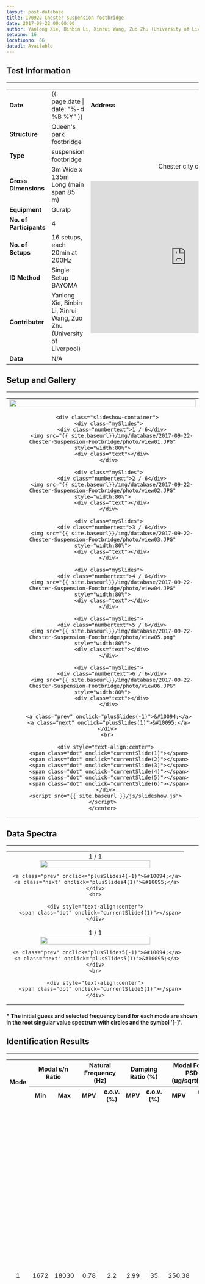 ```yaml
---
layout: post-database
title: 170922 Chester suspension footbridge
date: 2017-09-22 00:00:00
author: Yanlong Xie, Binbin Li, Xinrui Wang, Zuo Zhu (University of Liverpool)
setupno: 16
locationno: 66
datadl: Available
---
```


## Test Information
---



<table id="myTable2">
  <tr>
    <td class="header" style="width:15%"><b>Date</b></td>
    <td style="width:35%">{{ page.date | date: "%-d %B %Y" }}</td>
    <td class="header" style="width:50%"><b>Address</b></td>
  </tr>
  <tr>
    <td class="header"><b>Structure</b></td>
    <td> Queen's park footbridge </td>
    <td rowspan="9">
    <center>
    <p style="font-size: 16px; padding: 12px"> Chester city centre </p>
    <iframe src="https://www.google.com/maps/embed?pb=!1m18!1m12!1m3!1d2390.6638137674186!2d-2.8864897838120176!3d53.18801027994611!2m3!1f0!2f0!3f0!3m2!1i1024!2i768!4f13.1!3m3!1m2!1s0x487add4dd0134c19%3A0xc88930695ba8e5e6!2sQueens+Park+Bridge!5e0!3m2!1sen!2suk!4v1530281322592 " width="500" height="400" frameborder="0" style="border:0" allowfullscreen>
    </iframe>
    </center>
    </td>
  </tr>
  <tr>
    <td class="header"><b>Type</b></td>
    <td> suspension footbridge </td>
  </tr>
  <tr>
    <td class="header"><b>Gross Dimensions</b></td>
    <td> 3m Wide x 135m Long  (main span 85 m) </td>
  </tr>
  <tr>
    <td class="header"><b>Equipment</b></td>
    <td> Guralp  </td>
  </tr>
  <tr>
    <td class="header"><b>No. of Participants</b></td>
    <td> 4 </td>
  </tr>
  <tr>
    <td class="header"><b>No. of Setups</b></td>
    <td> 16 setups, each 20min at 200Hz </td>
  </tr>
  <tr>
    <td class="header"><b>ID Method</b></td>
    <td> Single Setup BAYOMA </td>
  </tr>
  <tr>
    <td class="header"><b>Contributer</b></td>
    <td> Yanlong Xie, Binbin Li, Xinrui Wang, Zuo Zhu (University of Liverpool) </td>
  </tr>
  <tr>
  <td class="header"><b>Data</b></td>
  <td>
    N/A
  </td>
  </tr>
</table>

## Setup and Gallery
---
<table id="myTable2">
 <tr>
  <td>
    <center>
     <img src="{{ site.baseurl}}/img/database/2017-09-22-Chester-Suspension-Footbridge/setup/setups.gif" style="width:100%;">
    </center>
  </td>
  </tr>
  <tr>
  <td>
    <center>

       <div class="slideshow-container">
        <div class="mySlides">
          <div class="numbertext">1 / 6</div>
          <img src="{{ site.baseurl}}/img/database/2017-09-22-Chester-Suspension-Footbridge/photo/view01.JPG" style="width:80%">
          <div class="text"></div>
        </div>

        <div class="mySlides">
          <div class="numbertext">2 / 6</div>
          <img src="{{ site.baseurl}}/img/database/2017-09-22-Chester-Suspension-Footbridge/photo/view02.JPG" style="width:80%">
          <div class="text"></div>
        </div>

        <div class="mySlides">
          <div class="numbertext">3 / 6</div>
          <img src="{{ site.baseurl}}/img/database/2017-09-22-Chester-Suspension-Footbridge/photo/view03.JPG" style="width:80%">
          <div class="text"></div>
        </div>

        <div class="mySlides">
          <div class="numbertext">4 / 6</div>
          <img src="{{ site.baseurl}}/img/database/2017-09-22-Chester-Suspension-Footbridge/photo/view04.JPG" style="width:80%">
          <div class="text"></div>
        </div>

        <div class="mySlides">
          <div class="numbertext">5 / 6</div>
          <img src="{{ site.baseurl}}/img/database/2017-09-22-Chester-Suspension-Footbridge/photo/view05.png" style="width:80%">
          <div class="text"></div>
        </div>

        <div class="mySlides">
          <div class="numbertext">6 / 6</div>
          <img src="{{ site.baseurl}}/img/database/2017-09-22-Chester-Suspension-Footbridge/photo/view06.JPG" style="width:80%">
          <div class="text"></div>
        </div>

        <a class="prev" onclick="plusSlides(-1)">&#10094;</a>
        <a class="next" onclick="plusSlides(1)">&#10095;</a>
       </div>
       <br>

      <div style="text-align:center">
        <span class="dot" onclick="currentSlide(1)"></span>
        <span class="dot" onclick="currentSlide(2)"></span>
        <span class="dot" onclick="currentSlide(3)"></span>
        <span class="dot" onclick="currentSlide(4)"></span>
        <span class="dot" onclick="currentSlide(5)"></span>
        <span class="dot" onclick="currentSlide(6)"></span>
      </div>
      <script src="{{ site.baseurl }}/js/slideshow.js"></script>
    </center>
  </td>
 </tr>
</table>

## Data Spectra
---
<table id="myTable2">
 <tr>
  <td style="width:100%">
    <center>
       <div class="slideshow-container">
        <div class="mySlides4">
          <div class="numbertext">1 / 1</div>
          <img src="{{ site.baseurl}}/img/database/2017-09-22-Chester-Suspension-Footbridge/psd/psd01.png" style="width:80%">
          <div class="text"></div>
        </div>

     <a class="prev" onclick="plusSlides4(-1)">&#10094;</a>
     <a class="next" onclick="plusSlides4(1)">&#10095;</a>
    </div>
    <br>

    <div style="text-align:center">
       <span class="dot" onclick="currentSlide4(1)"></span>
    </div>
   </center>
   <script src="{{ site.baseurl }}/js/slideshow4.js"></script>
  </td>
 </tr>
 <tr>
  <td style="width:100%">
    <center>
       <div class="slideshow-container">
        <div class="mySlides5">
          <div class="numbertext">1 / 1</div>
          <img src="{{ site.baseurl}}/img/database/2017-09-22-Chester-Suspension-Footbridge/sv/sv01.png" style="width:80%">
          <div class="text"></div>
        </div>

     <a class="prev" onclick="plusSlides5(-1)">&#10094;</a>
     <a class="next" onclick="plusSlides5(1)">&#10095;</a>
    </div>
    <br>

    <div style="text-align:center">
       <span class="dot" onclick="currentSlide5(1)"></span>
    </div>
   </center>
   <script src="{{ site.baseurl }}/js/slideshow5.js"></script>
  </td>
 </tr>
</table>

#### * The initial guess and selected frequency band for each mode are shown in the root singular value spectrum with circles and the symbol '[-]'.

## Identification Results
---

<table id="myTable">
  <tr class="header">
    <th style="width:10%;" rowspan="2"><center>Mode</center></th>
    <th style="width:10%;" colspan="2"><center>Modal s/n Ratio</center></th>
    <th style="width:20%;" colspan="2"><center>Natural Frequency (Hz)</center></th>
    <th style="width:20%;" colspan="2"><center>Damping Ratio (%)</center></th>
    <th style="width:20%;" colspan="2"><center>Modal Force PSD (ug/sqrt(Hz))</center></th>
    <th style="width:10%;" rowspan="2"><center>Track</center></th>
    <th style="width:10%;" rowspan="2"><center>Mode Shape</center></th>
  </tr>
  <tr class="header">
    <th style="width:10%;" ><center>Min</center></th>
    <th style="width:10%;" ><center>Max</center></th>
    <th style="width:10%;" ><center>MPV</center></th>
    <th style="width:10%;" ><center>c.o.v.(%)</center></th>
    <th style="width:10%;" ><center>MPV</center></th>
    <th style="width:10%;" ><center>c.o.v.(%)</center></th>
    <th style="width:10%;" ><center>MPV</center></th>
    <th style="width:10%;" ><center>c.o.v.(%)</center></th>
  </tr>

  <tr>
   <td><center> 1 </center></td>
   <td><center> 1672 </center></td>
   <td><center> 18030 </center></td>
   <td><center> 0.78 </center></td>
   <td><center> 2.2 </center></td>
   <td><center> 2.99 </center></td>
   <td><center> 35 </center></td>
   <td><center> 250.38 </center></td>
   <td><center> 19 </center></td>
   <td><center><a href="#openModal1-1">View</a></center>
   <div id="openModal1-1" class="modalDialog">
	<div>
		<a href="#close" title="Close" class="close">X</a>
    <center>
    <img src="{{ site.baseurl}}/img/database/2017-09-22-Chester-Suspension-Footbridge/track/mode_f_z_01.png" style="width: 800px;" >
    <p><i>Track Information Mode 1</i></p>
    </center>
	</div>
   </div>
   </td>
   <td><center><a href="#openModal1-2">View</a></center>
     <div id="openModal1-2" class="modalDialog">
	   <div>
		<a href="#close" title="Close" class="close">X</a>
      <center>
       <img src="{{ site.baseurl}}/img/database/2017-09-22-Chester-Suspension-Footbridge/modeshape/mode01.gif" style="width: 800px;" >
       <p><i>Identification Results Mode 1</i></p>
      </center>
	   </div>
     </div>
    </td>
  </tr>
  <tr>
   <td><center> 2 </center></td>
   <td><center> 87 </center></td>
   <td><center> 682 </center></td>
   <td><center> 1.30 </center></td>
   <td><center> 0.35 </center></td>
   <td><center> 0.98 </center></td>
   <td><center> 33 </center></td>
   <td><center> 151.88 </center></td>
   <td><center> 28 </center></td>
   <td><center><a href="#openModal2-1">View</a></center>
   <div id="openModal2-1" class="modalDialog">
	<div>
		<a href="#close" title="Close" class="close">X</a>
    <center>
    <img src="{{ site.baseurl}}/img/database/2017-09-22-Chester-Suspension-Footbridge/track/mode_f_z_02.png" style="width: 800px;" >
    <p><i>Track Information Mode 2</i></p>
    </center>
	</div>
   </div>
   </td>
   <td><center><a href="#openModal2-2">View</a></center>
     <div id="openModal2-2" class="modalDialog">
	   <div>
		<a href="#close" title="Close" class="close">X</a>
      <center>
       <img src="{{ site.baseurl}}/img/database/2017-09-22-Chester-Suspension-Footbridge/modeshape/mode02.gif" style="width: 800px;" >
       <p><i>Identification Results Mode 2</i></p>
      </center>
	   </div>
     </div>
    </td>
  </tr>
  <tr>
   <td><center> 3 </center></td>
   <td><center> 74 </center></td>
   <td><center> 464 </center></td>
   <td><center> 1.47 </center></td>
   <td><center> 0.69 </center></td>
   <td><center> 2.23 </center></td>
   <td><center> 46 </center></td>
   <td><center> 438.81 </center></td>
   <td><center> 1e+02 </center></td>
   <td><center><a href="#openModal3-1">View</a></center>
   <div id="openModal3-1" class="modalDialog">
	<div>
		<a href="#close" title="Close" class="close">X</a>
    <center>
    <img src="{{ site.baseurl}}/img/database/2017-09-22-Chester-Suspension-Footbridge/track/mode_f_z_03.png" style="width: 800px;" >
    <p><i>Track Information Mode 3</i></p>
    </center>
	</div>
   </div>
   </td>
   <td><center><a href="#openModal3-2">View</a></center>
     <div id="openModal3-2" class="modalDialog">
	   <div>
		<a href="#close" title="Close" class="close">X</a>
      <center>
       <img src="{{ site.baseurl}}/img/database/2017-09-22-Chester-Suspension-Footbridge/modeshape/mode03.gif" style="width: 800px;" >
       <p><i>Identification Results Mode 3</i></p>
      </center>
	   </div>
     </div>
    </td>
  </tr>
  <tr>
   <td><center> 4 </center></td>
   <td><center> 78 </center></td>
   <td><center> 886 </center></td>
   <td><center> 1.80 </center></td>
   <td><center> 0.86 </center></td>
   <td><center> 1.36 </center></td>
   <td><center> 34 </center></td>
   <td><center> 402.73 </center></td>
   <td><center> 23 </center></td>
   <td><center><a href="#openModal4-1">View</a></center>
   <div id="openModal4-1" class="modalDialog">
	<div>
		<a href="#close" title="Close" class="close">X</a>
    <center>
    <img src="{{ site.baseurl}}/img/database/2017-09-22-Chester-Suspension-Footbridge/track/mode_f_z_04.png" style="width: 800px;" >
    <p><i>Track Information Mode 4</i></p>
    </center>
	</div>
   </div>
   </td>
   <td><center><a href="#openModal4-2">View</a></center>
     <div id="openModal4-2" class="modalDialog">
	   <div>
		<a href="#close" title="Close" class="close">X</a>
      <center>
       <img src="{{ site.baseurl}}/img/database/2017-09-22-Chester-Suspension-Footbridge/modeshape/mode04.gif" style="width: 800px;" >
       <p><i>Identification Results Mode 4</i></p>
      </center>
	   </div>
     </div>
    </td>
  </tr>
  <tr>
   <td><center> 5 </center></td>
   <td><center> 143 </center></td>
   <td><center> 2668 </center></td>
   <td><center> 2.80 </center></td>
   <td><center> 1 </center></td>
   <td><center> 1.26 </center></td>
   <td><center> 57 </center></td>
   <td><center> 128.12 </center></td>
   <td><center> 27 </center></td>
   <td><center><a href="#openModal5-1">View</a></center>
   <div id="openModal5-1" class="modalDialog">
	<div>
		<a href="#close" title="Close" class="close">X</a>
    <center>
    <img src="{{ site.baseurl}}/img/database/2017-09-22-Chester-Suspension-Footbridge/track/mode_f_z_05.png" style="width: 800px;" >
    <p><i>Track Information Mode 5</i></p>
    </center>
	</div>
   </div>
   </td>
   <td><center><a href="#openModal5-2">View</a></center>
     <div id="openModal5-2" class="modalDialog">
	   <div>
		<a href="#close" title="Close" class="close">X</a>
      <center>
       <img src="{{ site.baseurl}}/img/database/2017-09-22-Chester-Suspension-Footbridge/modeshape/mode05.gif" style="width: 800px;" >
       <p><i>Identification Results Mode 5</i></p>
      </center>
	   </div>
     </div>
    </td>
  </tr>
  <tr>
   <td><center> 6 </center></td>
   <td><center> 182 </center></td>
   <td><center> 7076 </center></td>
   <td><center> 3.05 </center></td>
   <td><center> 2.1 </center></td>
   <td><center> 1.84 </center></td>
   <td><center> 83 </center></td>
   <td><center> 346.52 </center></td>
   <td><center> 61 </center></td>
   <td><center><a href="#openModal6-1">View</a></center>
   <div id="openModal6-1" class="modalDialog">
	<div>
		<a href="#close" title="Close" class="close">X</a>
    <center>
    <img src="{{ site.baseurl}}/img/database/2017-09-22-Chester-Suspension-Footbridge/track/mode_f_z_06.png" style="width: 800px;" >
    <p><i>Track Information Mode 6</i></p>
    </center>
	</div>
   </div>
   </td>
   <td><center><a href="#openModal6-2">View</a></center>
     <div id="openModal6-2" class="modalDialog">
	   <div>
		<a href="#close" title="Close" class="close">X</a>
      <center>
       <img src="{{ site.baseurl}}/img/database/2017-09-22-Chester-Suspension-Footbridge/modeshape/mode06.gif" style="width: 800px;" >
       <p><i>Identification Results Mode 6</i></p>
      </center>
	   </div>
     </div>
    </td>
  </tr>
  <tr>
   <td><center> 7 </center></td>
   <td><center> 454 </center></td>
   <td><center> 10091 </center></td>
   <td><center> 5.15 </center></td>
   <td><center> 0.27 </center></td>
   <td><center> 0.74 </center></td>
   <td><center> 30 </center></td>
   <td><center> 135.47 </center></td>
   <td><center> 40 </center></td>
   <td><center><a href="#openModal7-1">View</a></center>
   <div id="openModal7-1" class="modalDialog">
	<div>
		<a href="#close" title="Close" class="close">X</a>
    <center>
    <img src="{{ site.baseurl}}/img/database/2017-09-22-Chester-Suspension-Footbridge/track/mode_f_z_07.png" style="width: 800px;" >
    <p><i>Track Information Mode 7</i></p>
    </center>
	</div>
   </div>
   </td>
   <td><center><a href="#openModal7-2">View</a></center>
     <div id="openModal7-2" class="modalDialog">
	   <div>
		<a href="#close" title="Close" class="close">X</a>
      <center>
       <img src="{{ site.baseurl}}/img/database/2017-09-22-Chester-Suspension-Footbridge/modeshape/mode07.gif" style="width: 800px;" >
       <p><i>Identification Results Mode 7</i></p>
      </center>
	   </div>
     </div>
    </td>
  </tr>
  <tr>
   <td><center> 8 </center></td>
   <td><center> 237 </center></td>
   <td><center> 4848 </center></td>
   <td><center> 7.65 </center></td>
   <td><center> 0.2 </center></td>
   <td><center> 0.68 </center></td>
   <td><center> 24 </center></td>
   <td><center> 104.41 </center></td>
   <td><center> 30 </center></td>
   <td><center><a href="#openModal8-1">View</a></center>
   <div id="openModal8-1" class="modalDialog">
	<div>
		<a href="#close" title="Close" class="close">X</a>
    <center>
    <img src="{{ site.baseurl}}/img/database/2017-09-22-Chester-Suspension-Footbridge/track/mode_f_z_08.png" style="width: 800px;" >
    <p><i>Track Information Mode 8</i></p>
    </center>
	</div>
   </div>
   </td>
   <td><center><a href="#openModal8-2">View</a></center>
     <div id="openModal8-2" class="modalDialog">
	   <div>
		<a href="#close" title="Close" class="close">X</a>
      <center>
       <img src="{{ site.baseurl}}/img/database/2017-09-22-Chester-Suspension-Footbridge/modeshape/mode08.gif" style="width: 800px;" >
       <p><i>Identification Results Mode 8</i></p>
      </center>
	   </div>
     </div>
    </td>
  </tr>
  <tr>
   <td><center> 9 </center></td>
   <td><center> 39 </center></td>
   <td><center> 460 </center></td>
   <td><center> 8.41 </center></td>
   <td><center> 0.16 </center></td>
   <td><center> 0.76 </center></td>
   <td><center> 27 </center></td>
   <td><center> 30.65 </center></td>
   <td><center> 28 </center></td>
   <td><center><a href="#openModal9-1">View</a></center>
   <div id="openModal9-1" class="modalDialog">
	<div>
		<a href="#close" title="Close" class="close">X</a>
    <center>
    <img src="{{ site.baseurl}}/img/database/2017-09-22-Chester-Suspension-Footbridge/track/mode_f_z_09.png" style="width: 800px;" >
    <p><i>Track Information Mode 9</i></p>
    </center>
	</div>
   </div>
   </td>
   <td><center><a href="#openModal9-2">View</a></center>
     <div id="openModal9-2" class="modalDialog">
	   <div>
		<a href="#close" title="Close" class="close">X</a>
      <center>
       <img src="{{ site.baseurl}}/img/database/2017-09-22-Chester-Suspension-Footbridge/modeshape/mode09.gif" style="width: 800px;" >
       <p><i>Identification Results Mode 9</i></p>
      </center>
	   </div>
     </div>
    </td>
  </tr>
  <tr>
   <td><center> 10 </center></td>
   <td><center> 594 </center></td>
   <td><center> 7160 </center></td>
   <td><center> 10.23 </center></td>
   <td><center> 0.18 </center></td>
   <td><center> 0.70 </center></td>
   <td><center> 29 </center></td>
   <td><center> 96.81 </center></td>
   <td><center> 29 </center></td>
   <td><center><a href="#openModal10-1">View</a></center>
   <div id="openModal10-1" class="modalDialog">
	<div>
		<a href="#close" title="Close" class="close">X</a>
    <center>
    <img src="{{ site.baseurl}}/img/database/2017-09-22-Chester-Suspension-Footbridge/track/mode_f_z_10.png" style="width: 800px;" >
    <p><i>Track Information Mode 10</i></p>
    </center>
	</div>
   </div>
   </td>
   <td><center><a href="#openModal10-2">View</a></center>
     <div id="openModal10-2" class="modalDialog">
	   <div>
		<a href="#close" title="Close" class="close">X</a>
      <center>
       <img src="{{ site.baseurl}}/img/database/2017-09-22-Chester-Suspension-Footbridge/modeshape/mode010.gif" style="width: 800px;" >
       <p><i>Identification Results Mode 10</i></p>
      </center>
	   </div>
     </div>
    </td>
  </tr>
  <tr>
   <td><center> 11 </center></td>
   <td><center> 52 </center></td>
   <td><center> 1185 </center></td>
   <td><center> 12.47 </center></td>
   <td><center> 0.18 </center></td>
   <td><center> 0.76 </center></td>
   <td><center> 17 </center></td>
   <td><center> 64.12 </center></td>
   <td><center> 24 </center></td>
   <td><center><a href="#openModal11-1">View</a></center>
   <div id="openModal11-1" class="modalDialog">
	<div>
		<a href="#close" title="Close" class="close">X</a>
    <center>
    <img src="{{ site.baseurl}}/img/database/2017-09-22-Chester-Suspension-Footbridge/track/mode_f_z_11.png" style="width: 800px;" >
    <p><i>Track Information Mode 11</i></p>
    </center>
	</div>
   </div>
   </td>
   <td><center><a href="#openModal11-2">View</a></center>
     <div id="openModal11-2" class="modalDialog">
	   <div>
		<a href="#close" title="Close" class="close">X</a>
      <center>
       <img src="{{ site.baseurl}}/img/database/2017-09-22-Chester-Suspension-Footbridge/modeshape/mode011.gif" style="width: 800px;" >
       <p><i>Identification Results Mode 11</i></p>
      </center>
	   </div>
     </div>
    </td>
  </tr>
</table>

## Uncertainty Laws
----

<table id="myTable2">
 <tr>
  <td style="width:50%">
    <center>
       <div class="slideshow-container">
        <div class="mySlides3">
          <div class="numbertext">1 / 11</div>
          <img src="{{ site.baseurl}}/img/database/2017-09-22-Chester-Suspension-Footbridge/unlaw-mode/m1.png" style="width:80%">
          <div class="text"></div>
        </div>

        <div class="mySlides3">
          <div class="numbertext">2 / 11</div>
          <img src="{{ site.baseurl}}/img/database/2017-09-22-Chester-Suspension-Footbridge/unlaw-mode/m2.png" style="width:80%">
          <div class="text"></div>
        </div>

        <div class="mySlides3">
          <div class="numbertext">3 / 11</div>
          <img src="{{ site.baseurl}}/img/database/2017-09-22-Chester-Suspension-Footbridge/unlaw-mode/m3.png" style="width:80%">
          <div class="text"></div>
        </div>

        <div class="mySlides3">
          <div class="numbertext">4 / 11</div>
          <img src="{{ site.baseurl}}/img/database/2017-09-22-Chester-Suspension-Footbridge/unlaw-mode/m4.png" style="width:80%">
          <div class="text"></div>
        </div>

        <div class="mySlides3">
          <div class="numbertext">5 / 11</div>
          <img src="{{ site.baseurl}}/img/database/2017-09-22-Chester-Suspension-Footbridge/unlaw-mode/m5.png" style="width:80%">
          <div class="text"></div>
        </div>

        <div class="mySlides3">
          <div class="numbertext">6 / 11</div>
          <img src="{{ site.baseurl}}/img/database/2017-09-22-Chester-Suspension-Footbridge/unlaw-mode/m6.png" style="width:80%">
          <div class="text"></div>
        </div>

        <div class="mySlides3">
          <div class="numbertext">7 / 11</div>
          <img src="{{ site.baseurl}}/img/database/2017-09-22-Chester-Suspension-Footbridge/unlaw-mode/m7.png" style="width:80%">
          <div class="text"></div>
        </div>

        <div class="mySlides3">
          <div class="numbertext">8 / 11</div>
          <img src="{{ site.baseurl}}/img/database/2017-09-22-Chester-Suspension-Footbridge/unlaw-mode/m8.png" style="width:80%">
          <div class="text"></div>
        </div>

        <div class="mySlides3">
          <div class="numbertext">9 / 11</div>
          <img src="{{ site.baseurl}}/img/database/2017-09-22-Chester-Suspension-Footbridge/unlaw-mode/m9.png" style="width:80%">
          <div class="text"></div>
        </div>

        <div class="mySlides3">
          <div class="numbertext">10 / 11</div>
          <img src="{{ site.baseurl}}/img/database/2017-09-22-Chester-Suspension-Footbridge/unlaw-mode/m10.png" style="width:80%">
          <div class="text"></div>
        </div>

        <div class="mySlides3">
          <div class="numbertext">11 / 11</div>
          <img src="{{ site.baseurl}}/img/database/2017-09-22-Chester-Suspension-Footbridge/unlaw-mode/m11.png" style="width:80%">
          <div class="text"></div>
        </div>

     <a class="prev" onclick="plusSlides3(-1)">&#10094;</a>
     <a class="next" onclick="plusSlides3(1)">&#10095;</a>
    </div>
    <br>

    <div style="text-align:center">
       <span class="dot" onclick="currentSlide3(1)"></span>
       <span class="dot" onclick="currentSlide3(2)"></span>
       <span class="dot" onclick="currentSlide3(3)"></span>
       <span class="dot" onclick="currentSlide3(4)"></span>
       <span class="dot" onclick="currentSlide3(5)"></span>
       <span class="dot" onclick="currentSlide3(6)"></span>
       <span class="dot" onclick="currentSlide3(7)"></span>
       <span class="dot" onclick="currentSlide3(8)"></span>
       <span class="dot" onclick="currentSlide3(9)"></span>
       <span class="dot" onclick="currentSlide3(10)"></span>
       <span class="dot" onclick="currentSlide3(11)"></span>
    </div>
   </center>
   <script src="{{ site.baseurl }}/js/slideshow3.js"></script>
  </td>

 </tr>
</table>
